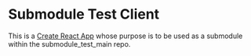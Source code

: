 # Submodule Test Client  
  
This is a [Create React App](https://github.com/facebook/create-react-app) whose purpose is to be used as a submodule within the submodule_test_main repo.  
  
